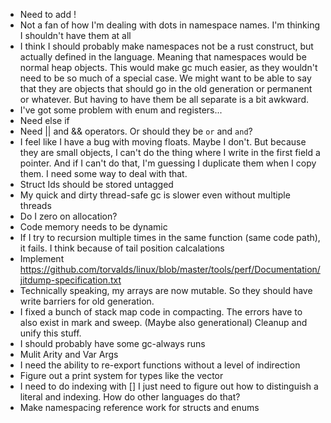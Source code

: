 * Need to add !
* Not a fan of how I'm dealing with dots in namespace names. I'm thinking I shouldn't have them at all
* I think I should probably make namespaces not be a rust construct, but actually defined in the language. Meaning that namespaces would be normal heap objects. This would make gc much easier, as they wouldn't need to be so much of a special case. We might want to be able to say that they are objects that should go in the old generation or permanent or whatever. But having to have them be all separate is a bit awkward.
* I've got some problem with enum and registers...
* Need else if
* Need || and && operators. Or should they be `or` and `and`?
* I feel like I have a bug with moving floats. Maybe I don't. But because they are small objects, I can't do the thing where I write in the first field a pointer. And if I can't do that, I'm guessing I duplicate them when I copy them. I need some way to deal with that.
* Struct Ids should be stored untagged
* My quick and dirty thread-safe gc is slower even without multiple threads
* Do I zero on allocation?
* Code memory needs to be dynamic
* If I try to recursion multiple times in the same function (same code path), it fails. I think because of tail position calcalations
* Implement https://github.com/torvalds/linux/blob/master/tools/perf/Documentation/jitdump-specification.txt
* Technically speaking, my arrays are now mutable. So they should have write barriers for old generation.
* I fixed a bunch of stack map code in compacting. The errors have to also exist in mark and sweep. (Maybe also generational) Cleanup and unify this stuff.
* I should probably have some gc-always runs
* Mulit Arity and Var Args
* I need the ability to re-export functions without a level of indirection
* Figure out a print system for types like the vector
* I need to do indexing with [] I just need to figure out how to distinguish a literal and indexing. How do other languages do that?
* Make namespacing reference work for structs and enums